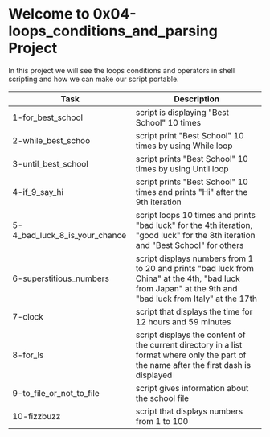 # Welcome to 0x04-loops_conditions_and_parsing Project
In this project we will see the loops conditions and operators in shell scripting and how we can make our script portable.

| Task | Description |
| ---- | ------------ |
| 1-for_best_school | script is displaying "Best School" 10 times |
| 2-while_best_schoo | script print "Best School" 10 times by using While loop |
| 3-until_best_school | script prints "Best School" 10 times by using Until loop |
| 4-if_9_say_hi | script prints "Best School" 10 times and prints "Hi" after the 9th iteration |
| 5-4_bad_luck_8_is_your_chance | script loops 10 times and prints "bad luck" for the 4th iteration, "good luck" for the 8th iteration and "Best School" for others |
| 6-superstitious_numbers | script displays numbers from 1 to 20 and prints "bad luck from China" at the 4th, "bad luck from Japan" at the 9th and "bad luck from Italy" at the 17th |
| 7-clock | script that displays the time for 12 hours and 59 minutes |
| 8-for_ls | script displays the content of the current directory in a list format where only the part of the name after the first dash is displayed |
| 9-to_file_or_not_to_file | script gives information about the school file |
| 10-fizzbuzz | script that displays numbers from 1 to 100 |
